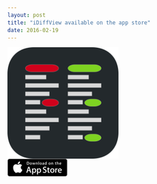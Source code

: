 ```yaml
---
layout: post
title: "iDiffView available on the app store"
date: 2016-02-19
---
```



<div style="display:table"><div><a href="https://itunes.apple.com/us/app/idiff-view/id1084386974?mt=8"><img src="/images/iDiffView/iDiffViewIcon.svg" style="display:table-cell;vertical-align:middle;height: 250px; width: 250px" width="250" height="250"/></a></div><div><a href="https://itunes.apple.com/us/app/idiff-view/id1084386974?mt=8"><img src="/images/apple-marketing-images/App_Store_Badge_US-UK_135x40.svg" style="display:table-cell; vertical-align:middle; height: 40px; width: 135px" width="135" height="40"/></a></div></div>

